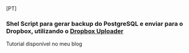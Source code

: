 [PT]
### Shel Script para gerar backup do PostgreSQL e enviar para o Dropbox, utilizando o [Dropbox Uploader](https://github.com/andreafabrizi/Dropbox-Uploader)

Tutorial disponível no meu blog
